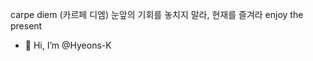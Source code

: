carpe diem (카르페 디엠)
 눈앞의 기회를 놓치지 말라, 현재를 즐겨라
 enjoy the present
 
- 👋 Hi, I’m @Hyeons-K

<!---
Hyeons-K/Hyeons-K is a ✨ special ✨ repository because its `README.md` (this file) appears on your GitHub profile.
You can click the Preview link to take a look at your changes.
--->

